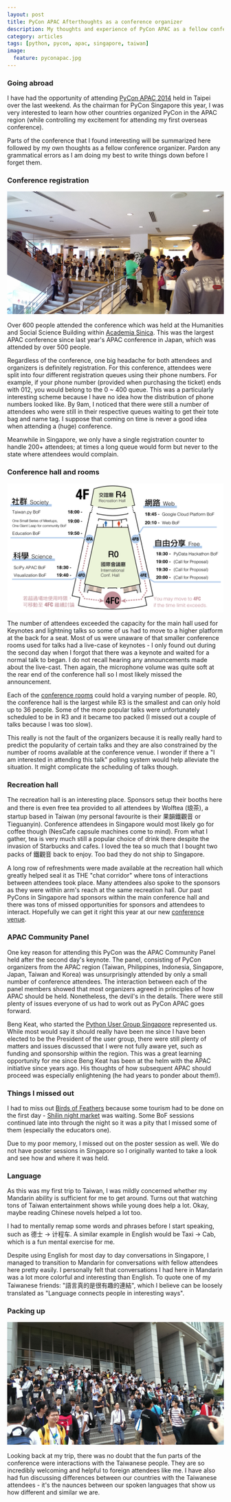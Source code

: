 ```yaml
---
layout: post
title: PyCon APAC Afterthoughts as a conference organizer
description: My thoughts and experience of PyCon APAC as a fellow conference organizer.
category: articles
tags: [python, pycon, apac, singapore, taiwan]
image:
  feature: pyconapac.jpg
---
```


### Going abroad

I have had the opportunity of attending [PyCon APAC
2014](https://tw.pycon.org/2014apac/) held in Taipei over the last weekend. As
the chairman for PyCon Singapore this year, I was very interested to learn how
other countries organized PyCon in the APAC region (while controlling my
excitement for attending my first overseas conference).

Parts of the conference that I found interesting will be summarized here
followed by my own thoughts as a fellow conference organizer. Pardon any
grammatical errors as I am doing my best to write things down before I forget
them.

### Conference registration

![Conference Registration](/images/pycon/registration.jpg)

Over 600 people attended the conference which was held at the Humanities and
Social Science Building within [Academia
Sinica](https://tw.pycon.org/2014apac/en/venue/). This was the largest APAC
conference since last year's APAC conference in Japan, which was attended by
over 500 people.

Regardless of the conference, one big headache for both attendees and
organizers is definitely registration. For this conference, attendees were
split into four different registration queues using their phone numbers. For
example, if your phone number (provided when purchasing the ticket) ends with
012, you would belong to the 0 ~ 400 queue. This was a particularly interesting
scheme because I have no idea how the distribution of phone numbers looked
like. By 9am, I noticed that there were still a number of attendees who were
still in their respective queues waiting to get their tote bag and name tag. I
suppose that coming on time is never a good idea when attending a (huge)
conference.

Meanwhile in Singapore, we only have a single registration counter to handle
200+ attendees; at times a long queue would form but never to the state where
attendees would complain.

### Conference hall and rooms

![Venue](/images/pycon/bof_floor_plan.png)

The number of attendees exceeded the capacity for the main hall used for
Keynotes and lightning talks so some of us had to move to a higher platform at
the back for a seat. Most of us were unaware of that smaller conference rooms
used for talks had a live-case of keynotes - I only found out during the second
day when I forgot that there was a keynote and waited for a normal talk to
began. I do not recall hearing any announcements made about the live-cast. Then
again, the microphone volume was quite soft at the rear end of the conference
hall so I most likely missed the announcement.

Each of the [conference rooms](https://tw.pycon.org/2014apac/en/venue/details/)
could hold a varying number of people. R0, the conference hall is the largest
while R3 is the smallest and can only hold up to 36 people. Some of the more
popular talks were unfortunately scheduled to be in R3 and it became too packed
(I missed out a couple of talks because I was too slow).

This really is not the fault of the organizers because it is really really hard
to predict the popularity of certain talks and they are also constrained by the
number of rooms available at the conference venue. I wonder if there a "I am
interested in attending this talk" polling system would help alleviate the
situation. It might complicate the scheduling of talks though. 

### Recreation hall

The recreation hall is an interesting place. Sponsors setup their booths here
and there is even free tea provided to all attendees by Wolftea (琅茶), a
startup based in Taiwan (my personal favourite is their 果韻鐵觀音 or
Tieguanyin). Conference attendees in Singapore would most likely go for coffee
though (NesCafe capsule machines come to mind). From what I gather, tea is very
much still a popular choice of drink there despite the invasion of Starbucks
and cafes. I loved the tea so much that I bought two packs of 鐵觀音 back to
enjoy. Too bad they do not ship to Singapore.

A long row of refreshments were made available at the recreation hall which
greatly helped seal it as THE "chat corridor" where tons of interactions
between attendees took place. Many attendees also spoke to the sponsors as they
were within arm's reach at the same recreation hall. Our past PyCons in
Singapore had sponsors within the main conference hall and there was tons of
missed opportunities for sponsors and attendees to interact. Hopefully we can
get it right this year at our new [conference
venue](http://www.sp.edu.sg/wps/portal/vp-spws).

### APAC Community Panel

One key reason for attending this PyCon was the APAC Community Panel held after
the second day's keynote. The panel, consisting of PyCon organizers from the
APAC region (Taiwan, Philippines, Indonesia, Singapore, Japan, Taiwan and
Korea) was unsurprisingly  attended by only a small number of conference
attendees. The interaction between each of the panel members showed that most
organizers agreed in principles of how APAC should be held. Nonetheless, the
devil's in the details. There were still plenty of issues everyone of us had to
work out as PyCon APAC goes forward.

Beng Keat, who started the [Python User Group Singapore](http://pugs.org.sg/)
represented us. While most would say it should really have been me since I have
been elected to be the President of the user group, there were still plenty of
matters and issues discussed that I were not fully aware yet, such as funding
and sponsorship within the region. This was a great learning opportunity for me
since Beng Keat has been at the helm with the APAC initiative since years ago.
His thoughts of how subsequent APAC should proceed was especially enlightening
(he had years to ponder about them!).

### Things I missed out

I had to miss out [Birds of Feathers](https://tw.pycon.org/2014apac/en/bof/)
because some tourism had to be done on the first day - [Shilin night
market](http://en.wikipedia.org/wiki/Shilin_Night_Market) was waiting. Some BoF
sessions continued late into through the night so it was a pity that I missed
some of them (especially the educators one).

Due to my poor memory, I missed out on the poster session as well. We do not
have poster sessions in Singapore so I originally wanted to take a look and see
how and where it was held.

### Language

As this was my first trip to Taiwan, I was mildly concerned whether my Mandarin
ability is sufficient for me to get around. Turns out that watching tons of
Taiwan entertainment shows while young does help a lot. Okay, maybe reading
Chinese novels helped a lot too.

I had to mentally remap some words and phrases before I start speaking, such as
德士 -> 计程车. A similar example in English would be Taxi -> Cab, which is a
fun mental exercise for me.

Despite using English for most day to day conversations in Singapore, I managed
to transition to Mandarin for conversations with fellow attendees here pretty
easily. I personally felt that conversations I had here in Mandarin was a lot
more colorful and interesting than English. To quote one of my Taiwanese
friends: "語言真的是很有趣的連結", which I believe can be loosely translated as
"Language connects people in interesting ways".

### Packing up

![The End](/images/pycon/end.jpg)

Looking back at my trip, there was no doubt that the fun parts of the
conference were interactions with the Taiwanese people. They are so incredibly
welcoming and helpful to foreign attendees like me. I have also had fun
discussing differences between our countries with the Taiwanese attendees -
it's the naunces between our spoken languages that show us how different and
similar we are.


